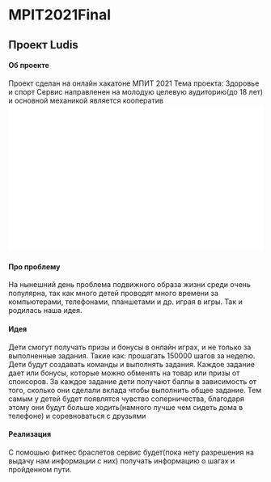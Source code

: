 # MPIT2021Final
## Проект Ludis
#### Об проекте
Проект сделан на онлайн хакатоне МПИТ 2021
Тема проекта: Здоровье и спорт 
Сервис направленен на молодую целевую аудиторию(до 18 лет) и основной механикой является кооператив
![Alt-текст](https://github.com/insommmnia/MPIT2021Final/blob/main/Mask%20Group.png?raw=true)
#### Про проблему
На нынешний день проблема подвижного образа жизни среди очень популярна, так как много детей проводят 
много времени за компьютерами, телефонами, планшетами и др. играя в игры.
Так и родилась наша идея.
#### Идея
Дети смогут получать призы и бонусы в онлайн играх, и не только за выполненные задания.
Такие как: прошагать 150000 шагов за неделю. Дети будут создавать команды и выполнять задания. Каждое задание дает или
бонусы, которые можно обменять на товар или призы от спонсоров.
За каждое задание дети получают баллы в зависимость от того, сколько они сделали вклада чтобы выполнить 
общее задание. Тем самым у детей будет появлятся чувство соперничества, благодаря этому они будут
больше ходить(намного лучше чем сидеть дома в телефоне) и соревноваться с друзьями
#### Реализация
С помошью фитнес браслетов сервис будет(пока нету разрешения на выдачу нам информации с них) получать информацию о шагах и
пройденном пути.
